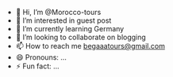 - 👋 Hi, I’m @Morocco-tours
- 👀 I’m interested in guest post 
- 🌱 I’m currently learning Germany 
- 💞️ I’m looking to collaborate on blogging 
- 📫 How to reach me begaaatours@gmail.com 
- 😄 Pronouns: ...
- ⚡ Fun fact: ...

<!---
Morocco-tours/Morocco-tours is a ✨ special ✨ repository because its `README.md` (this file) appears on your GitHub profile.
You can click the Preview link to take a look at your changes.
--->
